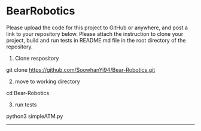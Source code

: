 # BearRobotics


Please upload the code for this project to GitHub or anywhere, and post a link to your repository below. Please attach the instruction to clone your project, build and run tests in README.md file in the root directory of the repository.

1. Clone respository

git clone https://github.com/SoowhanYi94/Bear-Robotics.git

2. move to working directory

cd Bear-Robotics

3. run tests

python3 simpleATM.py


------------------------------------------------------------------------------------------------------------------------------------------
